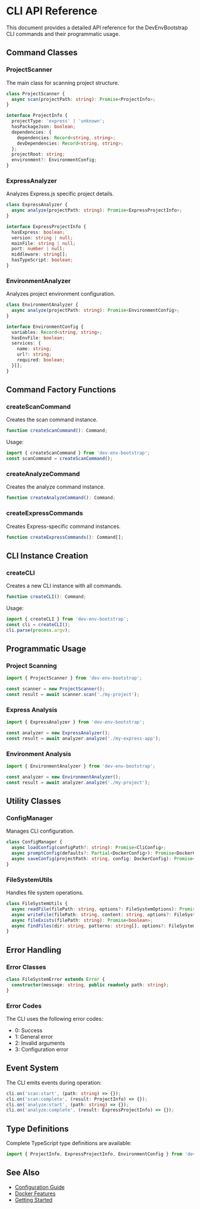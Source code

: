 # CLI API Reference

This document provides a detailed API reference for the DevEnvBootstrap CLI commands and their programmatic usage.

## Command Classes

### ProjectScanner

The main class for scanning project structure.

```typescript
class ProjectScanner {
  async scan(projectPath: string): Promise<ProjectInfo>;
}

interface ProjectInfo {
  projectType: 'express' | 'unknown';
  hasPackageJson: boolean;
  dependencies: {
    dependencies: Record<string, string>;
    devDependencies: Record<string, string>;
  };
  projectRoot: string;
  environment?: EnvironmentConfig;
}
```

### ExpressAnalyzer

Analyzes Express.js specific project details.

```typescript
class ExpressAnalyzer {
  async analyze(projectPath: string): Promise<ExpressProjectInfo>;
}

interface ExpressProjectInfo {
  hasExpress: boolean;
  version: string | null;
  mainFile: string | null;
  port: number | null;
  middleware: string[];
  hasTypeScript: boolean;
}
```

### EnvironmentAnalyzer

Analyzes project environment configuration.

```typescript
class EnvironmentAnalyzer {
  async analyze(projectPath: string): Promise<EnvironmentConfig>;
}

interface EnvironmentConfig {
  variables: Record<string, string>;
  hasEnvFile: boolean;
  services: {
    name: string;
    url?: string;
    required: boolean;
  }[];
}
```

## Command Factory Functions

### createScanCommand

Creates the scan command instance.

```typescript
function createScanCommand(): Command;
```

Usage:
```typescript
import { createScanCommand } from 'dev-env-bootstrap';
const scanCommand = createScanCommand();
```

### createAnalyzeCommand

Creates the analyze command instance.

```typescript
function createAnalyzeCommand(): Command;
```

### createExpressCommands

Creates Express-specific command instances.

```typescript
function createExpressCommands(): Command[];
```

## CLI Instance Creation

### createCLI

Creates a new CLI instance with all commands.

```typescript
function createCLI(): Command;
```

Usage:
```typescript
import { createCLI } from 'dev-env-bootstrap';
const cli = createCLI();
cli.parse(process.argv);
```

## Programmatic Usage

### Project Scanning

```typescript
import { ProjectScanner } from 'dev-env-bootstrap';

const scanner = new ProjectScanner();
const result = await scanner.scan('./my-project');
```

### Express Analysis

```typescript
import { ExpressAnalyzer } from 'dev-env-bootstrap';

const analyzer = new ExpressAnalyzer();
const result = await analyzer.analyze('./my-express-app');
```

### Environment Analysis

```typescript
import { EnvironmentAnalyzer } from 'dev-env-bootstrap';

const analyzer = new EnvironmentAnalyzer();
const result = await analyzer.analyze('./my-project');
```

## Utility Classes

### ConfigManager

Manages CLI configuration.

```typescript
class ConfigManager {
  async loadConfig(configPath?: string): Promise<CliConfig>;
  async promptConfig(defaults?: Partial<DockerConfig>): Promise<DockerConfig>;
  async saveConfig(projectPath: string, config: DockerConfig): Promise<void>;
}
```

### FileSystemUtils

Handles file system operations.

```typescript
class FileSystemUtils {
  async readFile(filePath: string, options?: FileSystemOptions): Promise<string>;
  async writeFile(filePath: string, content: string, options?: FileSystemOptions): Promise<void>;
  async fileExists(filePath: string): Promise<boolean>;
  async findFiles(dir: string, patterns: string[], options?: FileSystemOptions): Promise<string[]>;
}
```

## Error Handling

### Error Classes

```typescript
class FileSystemError extends Error {
  constructor(message: string, public readonly path: string);
}
```

### Error Codes

The CLI uses the following error codes:
- 0: Success
- 1: General error
- 2: Invalid arguments
- 3: Configuration error

## Event System

The CLI emits events during operation:

```typescript
cli.on('scan:start', (path: string) => {});
cli.on('scan:complete', (result: ProjectInfo) => {});
cli.on('analyze:start', (path: string) => {});
cli.on('analyze:complete', (result: ExpressProjectInfo) => {});
```

## Type Definitions

Complete TypeScript type definitions are available:

```typescript
import { ProjectInfo, ExpressProjectInfo, EnvironmentConfig } from 'dev-env-bootstrap';
```

## See Also

- [Configuration Guide](../guides/configuration.md)
- [Docker Features](./docker.md)
- [Getting Started](../guides/getting-started.md)
